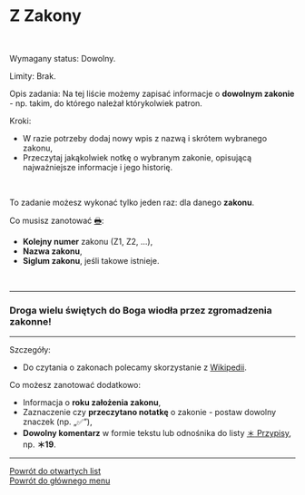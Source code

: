 # <span class="status status-list"><span class="status status-list">Z</span> Zakony</span>
<br />

<span class="status status-title">Wymagany status:</span> Dowolny.
<br />

<span class="status status-title">Limity:</span> Brak.
<br />

<span class="status status-title">Opis zadania:</span> Na tej liście możemy zapisać informacje o **dowolnym zakonie** - np. takim, do którego należał którykolwiek patron.
<br />

<span class="status status-title">Kroki:</span>
- W razie potrzeby dodaj nowy wpis z nazwą i skrótem wybranego zakonu,
- Przeczytaj jakąkolwiek notkę o wybranym zakonie, opisującą najważniejsze informacje i jego historię.
<br />

<span class="status status-title">To zadanie możesz wykonać tylko jeden raz:</span> dla danego **zakonu**.
<br />

<span class="status status-title">Co musisz zanotować [🖶](wszystkie_materialy_do_pobrania.md#zakony):</span>
- **Kolejny numer** zakonu (Z1, Z2, ...),
- **Nazwa zakonu**,
- **Siglum zakonu**, jeśli takowe istnieje.
<br />

---
### <div class="colored centered">Droga wielu świętych do Boga wiodła przez zgromadzenia zakonne!</div>

---
<span class="status status-title">Szczegóły:</span>
- Do czytania o zakonach polecamy skorzystanie z [Wikipedii](https://pl.wikipedia.org).

<span class="status status-title">Co możesz zanotować dodatkowo:</span>
- Informacja o **roku założenia zakonu**,
- Zaznaczenie czy **przeczytano notatkę** o zakonie - postaw dowolny znaczek (np. „✅”),
- **Dowolny komentarz** w formie tekstu lub odnośnika do listy [<span class="status status-list"><span class="status status-list">＊</span> Przypisy</span>](przypisy.md), np. **＊19**.

---
[Powrót do otwartych list](jak_zaczac_czyli_o_otwartych_listach.md)  
[Powrót do głównego menu](index.md)
